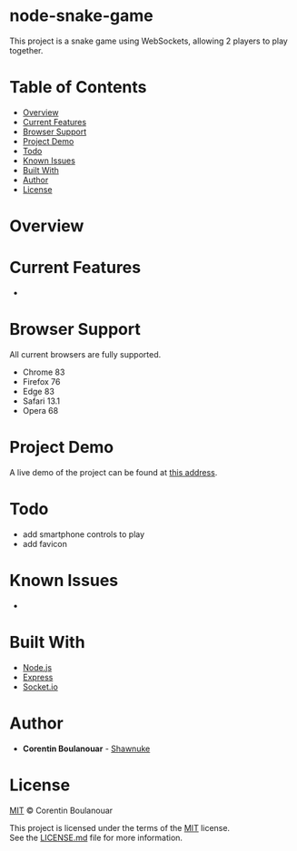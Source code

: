node-snake-game
========

This project is a snake game using WebSockets, allowing 2 players to play together.
 
# Table of Contents
* [Overview](#overview)
* [Current Features](#current-features)
* [Browser Support](#browser-support)
* [Project Demo](#project-demo)
* [Todo](#todo)
* [Known Issues](#known-issues)
* [Built With](#built-with)
* [Author](#author)
* [License](#license)
 
# Overview


# Current Features
* 
 
# Browser Support
All current browsers are fully supported.
* Chrome 83
* Firefox 76
* Edge 83
* Safari 13.1
* Opera 68
 
# Project Demo
A live demo of the project can be found at [this address](https://node-snake-game.herokuapp.com/).
 
# Todo
- add smartphone controls to play
- add favicon
 
# Known Issues
- 
 
# Built With
* [Node.js](http://nodejs.org/)
* [Express](https://expressjs.com/)
* [Socket.io](https://socket.io/)
 
# Author
* **Corentin Boulanouar** - [Shawnuke](https://github.com/Shawnuke)
 
# License
[MIT](LICENSE) © Corentin Boulanouar
 
This project is licensed under the terms of the [MIT](LICENSE) license.<br>
See the [LICENSE.md]() file for more information.